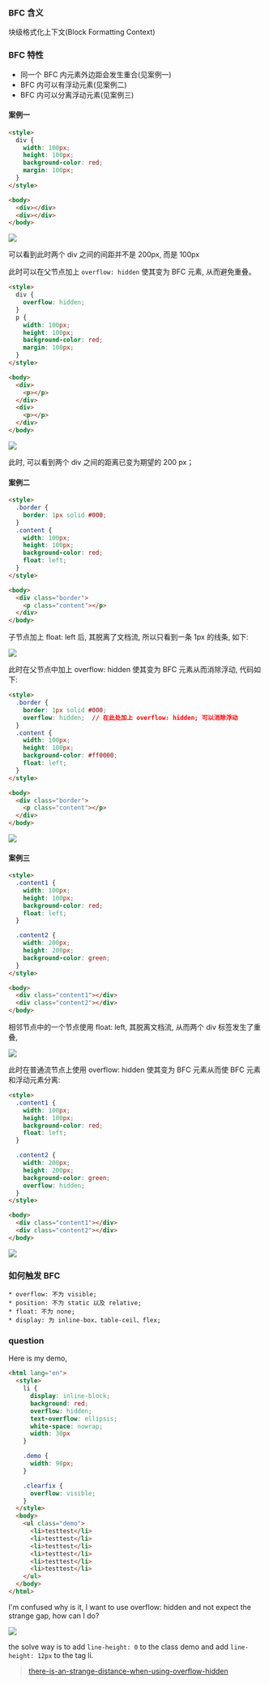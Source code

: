 <!--
abbrlink: 5wjknen4
-->

### BFC 含义

块级格式化上下文(Block Formatting Context)

### BFC 特性

* 同一个 BFC 内元素外边距会发生重合(见案例一)
* BFC 内可以有浮动元素(见案例二)
* BFC 内可以分离浮动元素(见案例三)

#### 案例一

```html
<style>
  div {
    width: 100px;
    height: 100px;
    background-color: red;
    margin: 100px;
  }
</style>

<body>
  <div></div>
  <div></div>
</body>
```

![](http://with.muyunyun.cn/4e86e658780009017a22bbb025043276.jpg-300)

可以看到此时两个 div 之间的间距并不是 200px, 而是 100px

此时可以在父节点加上 `overflow: hidden` 使其变为 BFC 元素, 从而避免重叠。

```html
<style>
  div {
    overflow: hidden;
  }
  p {
    width: 100px;
    height: 100px;
    background-color: red;
    margin: 100px;
  }
</style>

<body>
  <div>
    <p></p>
  </div>
  <div>
    <p></p>
  </div>
</body>
```

![](http://with.muyunyun.cn/ffa04ee49e9b4d221361929324236c05.jpg-300)

此时, 可以看到两个 div 之间的距离已变为期望的 200 px；

#### 案例二

```html
<style>
  .border {
    border: 1px solid #000;
  }
  .content {
    width: 100px;
    height: 100px;
    background-color: red;
    float: left;
  }
</style>

<body>
  <div class="border">
    <p class="content"></p>
  </div>
</body>
```

子节点加上 float: left 后, 其脱离了文档流, 所以只看到一条 1px 的线条, 如下:

![](http://with.muyunyun.cn/6b657c7f8d985992c97269fb61bb8678.jpg-300)

此时在父节点中加上 overflow: hidden 使其变为 BFC 元素从而消除浮动, 代码如下:

```html
<style>
  .border {
    border: 1px solid #000;
    overflow: hidden;  // 在此处加上 overflow: hidden; 可以消除浮动
  }
  .content {
    width: 100px;
    height: 100px;
    background-color: #ff0000;
    float: left;
  }
</style>

<body>
  <div class="border">
    <p class="content"></p>
  </div>
</body>
```

![](http://with.muyunyun.cn/6bde303c9e6c57a7d1ce73543d4c8dcc.jpg-300)

#### 案例三

```html
<style>
  .content1 {
    width: 100px;
    height: 100px;
    background-color: red;
    float: left;
  }

  .content2 {
    width: 200px;
    height: 200px;
    background-color: green;
  }
</style>

<body>
  <div class="content1"></div>
  <div class="content2"></div>
</body>
```

相邻节点中的一个节点使用 float: left, 其脱离文档流, 从而两个 div 标签发生了重叠,

![](http://with.muyunyun.cn/c7ebcfce5a7c58142fc9004a7d545852.jpg-300)

此时在普通流节点上使用 overflow: hidden 使其变为 BFC 元素从而使 BFC 元素和浮动元素分离:

```html
<style>
  .content1 {
    width: 100px;
    height: 100px;
    background-color: red;
    float: left;
  }

  .content2 {
    width: 200px;
    height: 200px;
    background-color: green;
    overflow: hidden;
  }
</style>

<body>
  <div class="content1"></div>
  <div class="content2"></div>
</body>
```

![](http://with.muyunyun.cn/cb83333e3e31f59d4946e0d3cdd2a56a.jpg-300)

### 如何触发 BFC

```
* overflow: 不为 visible;
* position: 不为 static 以及 relative;
* float: 不为 none;
* display: 为 inline-box、table-ceil、flex;
```

### question

Here is my demo,

```html
<html lang="en">
  <style>
    li {
      display: inline-block;
      background: red;
      overflow: hidden;
      text-overflow: ellipsis;
      white-space: nowrap;
      width: 30px
    }

    .demo {
      width: 90px;
    }

    .clearfix {
      overflow: visible;
    }
  </style>
  <body>
    <ul class="demo">
      <li>testtest</li>
      <li>testtest</li>
      <li>testtest</li>
      <li>testtest</li>
      <li>testtest</li>
      <li>testtest</li>
    </ul>
  </body>
</html>
```

I'm confused why is it, I want to use overflow: hidden and not expect the strange gap, how can I do?

![](http://with.muyunyun.cn/79377b5f34efca7b6574fff146c37f56.jpg)

the solve way is to add `line-height: 0` to the class demo and add `line-height: 12px` to the tag li.

> [there-is-an-strange-distance-when-using-overflow-hidden](https://stackoverflow.com/questions/60482616/there-is-an-strange-distance-when-using-overflow-hidden)